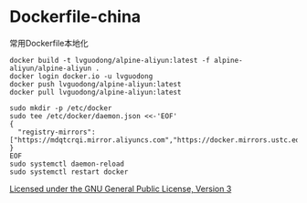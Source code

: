 # Dockerfile-china

常用Dockerfile本地化

~~~
docker build -t lvguodong/alpine-aliyun:latest -f alpine-aliyun/alpine-aliyun .
docker login docker.io -u lvguodong
docker push lvguodong/alpine-aliyun:latest
docker pull lvguodong/alpine-aliyun:latest
~~~

~~~
sudo mkdir -p /etc/docker
sudo tee /etc/docker/daemon.json <<-'EOF'
{
  "registry-mirrors": ["https://mdqtcrqi.mirror.aliyuncs.com","https://docker.mirrors.ustc.edu.cn/",https://mirror.ccs.tencentyun.com]
}
EOF
sudo systemctl daemon-reload
sudo systemctl restart docker
~~~

 [Licensed under the GNU General Public License, Version 3](http://www.gnu.org/licenses/gpl-3.0.html) 